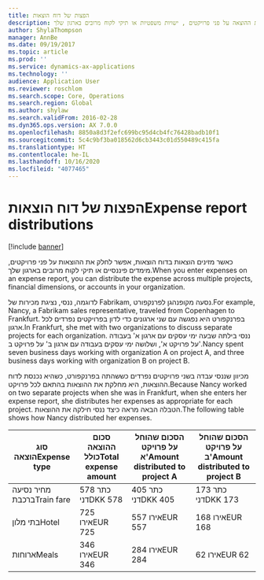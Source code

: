 ```yaml
---
title: הפצות של דוח הוצאות
description: כאשר מזינים הוצאות בדוח הוצאות, אפשר לחלק את ההוצאה על פני פרויקטים , ישויות משפטיות או תיקי לקוח מרובים בארגון שלך.
author: ShylaThompson
manager: AnnBe
ms.date: 09/19/2017
ms.topic: article
ms.prod: ''
ms.service: dynamics-ax-applications
ms.technology: ''
audience: Application User
ms.reviewer: roschlom
ms.search.scope: Core, Operations
ms.search.region: Global
ms.author: shylaw
ms.search.validFrom: 2016-02-28
ms.dyn365.ops.version: AX 7.0.0
ms.openlocfilehash: 8850a8d3f2efc699bc95d4cb4fc76428badb10f1
ms.sourcegitcommit: 5c4c9bf3ba018562d6cb3443c01d550489c415fa
ms.translationtype: HT
ms.contentlocale: he-IL
ms.lasthandoff: 10/16/2020
ms.locfileid: "4077465"
---
```

# <a name="expense-report-distributions"></a><span data-ttu-id="4edb6-103">הפצות של דוח הוצאות</span><span class="sxs-lookup"><span data-stu-id="4edb6-103">Expense report distributions</span></span>

[!include [banner](../includes/banner.md)]

<span data-ttu-id="4edb6-104">כאשר מזינים הוצאות בדוח הוצאות, אפשר לחלק את ההוצאות על פני פרויקטים, מימדים פיננסיים או תיקי לקוח מרובים בארגון שלך.</span><span class="sxs-lookup"><span data-stu-id="4edb6-104">When you enter expenses on an expense report, you can distribute the expense across multiple projects, financial dimensions, or accounts in your organization.</span></span>

<span data-ttu-id="4edb6-105">לדוגמה, ננסי, נציגת מכירות של Fabrikam, נסעה מקופנהגן לפרנקפורט.</span><span class="sxs-lookup"><span data-stu-id="4edb6-105">For example, Nancy, a Fabrikam sales representative, traveled from Copenhagen to Frankfurt.</span></span> <span data-ttu-id="4edb6-106">בפרנקפורט היא נפגשה עם שני ארגונים כדי לדון בפרויקטים נפרדים לכל ארגון.</span><span class="sxs-lookup"><span data-stu-id="4edb6-106">In Frankfurt, she met with two organizations to discuss separate projects for each organization.</span></span> <span data-ttu-id="4edb6-107">ננסי בילתה שבעה ימי עסקים עם ארגון א' בעבודה על פרויקט א', ושלושה ימי עסקים בעבודה עם ארגון ב' על פרויקט ב'.</span><span class="sxs-lookup"><span data-stu-id="4edb6-107">Nancy spent seven business days working with organization A on project A, and three business days working with organization B on project B.</span></span>

<span data-ttu-id="4edb6-108">מכיוון שננסי עבדה בשני פרויקטים נפרדים כששהתה בפרנקפורט, כשהיא נכנסת לדוח ההוצאות, היא מחלקת את ההוצאות בהתאם לכל פרויקט.</span><span class="sxs-lookup"><span data-stu-id="4edb6-108">Because Nancy worked on two separate projects when she was in Frankfurt, when she enters her expense report, she distributes her expenses as appropriate for each project.</span></span> <span data-ttu-id="4edb6-109">הטבלה הבאה מראה כיצד ננסי חילקה את ההוצאות.</span><span class="sxs-lookup"><span data-stu-id="4edb6-109">The following table shows how Nancy distributed her expenses.</span></span>


| <span data-ttu-id="4edb6-110">סוג הוצאה</span><span class="sxs-lookup"><span data-stu-id="4edb6-110">Expense type</span></span> | <span data-ttu-id="4edb6-111">סכום ההוצאה כולל</span><span class="sxs-lookup"><span data-stu-id="4edb6-111">Total expense amount</span></span>|<span data-ttu-id="4edb6-112">הסכום שהוחל על פרויקט א'</span><span class="sxs-lookup"><span data-stu-id="4edb6-112">Amount distributed to project A</span></span>| <span data-ttu-id="4edb6-113">הסכום שהוחל על פרויקט ב'</span><span class="sxs-lookup"><span data-stu-id="4edb6-113">Amount distributed to project B</span></span> |
|--------------|---------------------|-------------------------------|---------------------------------|
|<span data-ttu-id="4edb6-114">מחיר נסיעה ברכבת</span><span class="sxs-lookup"><span data-stu-id="4edb6-114">Train fare</span></span>   |<span data-ttu-id="4edb6-115">578 כתר דני</span><span class="sxs-lookup"><span data-stu-id="4edb6-115">DKK 578</span></span>              |<span data-ttu-id="4edb6-116">405 כתר דני</span><span class="sxs-lookup"><span data-stu-id="4edb6-116">DKK 405</span></span>                        |<span data-ttu-id="4edb6-117">173 כתר דני</span><span class="sxs-lookup"><span data-stu-id="4edb6-117">DKK 173</span></span>                          |
|<span data-ttu-id="4edb6-118">בתי מלון</span><span class="sxs-lookup"><span data-stu-id="4edb6-118">Hotel</span></span>         |<span data-ttu-id="4edb6-119">725‎ אירו</span><span class="sxs-lookup"><span data-stu-id="4edb6-119">EUR 725</span></span>              |<span data-ttu-id="4edb6-120">557‎ אירו</span><span class="sxs-lookup"><span data-stu-id="4edb6-120">EUR 557</span></span>                        |<span data-ttu-id="4edb6-121">168‎ אירו</span><span class="sxs-lookup"><span data-stu-id="4edb6-121">EUR 168</span></span>                          |
|<span data-ttu-id="4edb6-122">ארוחות</span><span class="sxs-lookup"><span data-stu-id="4edb6-122">Meals</span></span>         |<span data-ttu-id="4edb6-123">346‎ אירו</span><span class="sxs-lookup"><span data-stu-id="4edb6-123">EUR 346</span></span>              |<span data-ttu-id="4edb6-124">284‎ אירו</span><span class="sxs-lookup"><span data-stu-id="4edb6-124">EUR 284</span></span>                        |<span data-ttu-id="4edb6-125">62‎ אירו</span><span class="sxs-lookup"><span data-stu-id="4edb6-125">EUR 62</span></span>                           |

